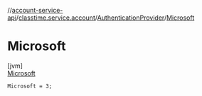 //[account-service-api](../../../../index.md)/[classtime.service.account](../../index.md)/[AuthenticationProvider](../index.md)/[Microsoft](index.md)

# Microsoft

[jvm]\
[Microsoft](index.md)

`Microsoft = 3;`
